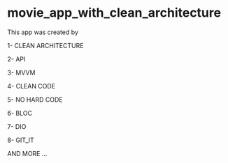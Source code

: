 # movie_app_with_clean_architecture
This app was created by

1- CLEAN ARCHITECTURE

2- API

3- MVVM

4- CLEAN CODE

5- NO HARD CODE

6- BLOC

7- DIO

8- GIT_IT

AND MORE ...
